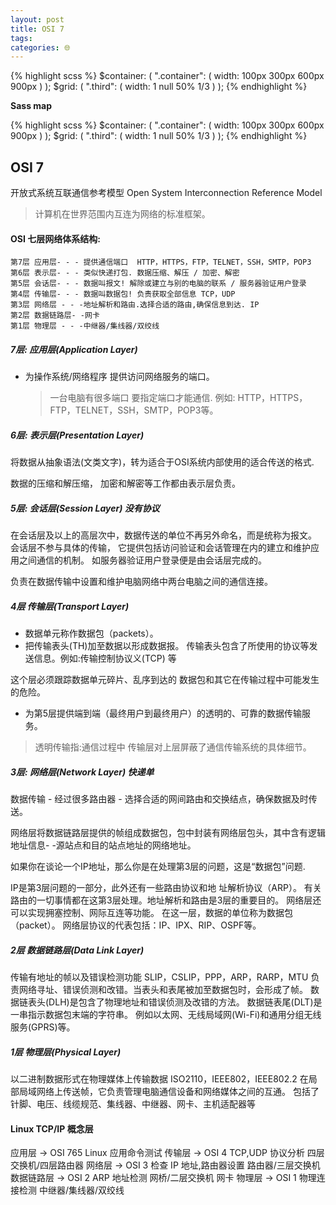 ```yaml
---
layout: post
title: OSI 7 
tags: 
categories: 🌐
---
```



{% highlight scss %} $container: ( ".container": ( width: 100px 300px 600px 900px ) ); $grid: ( ".third": ( width: 1 null 50% 1/3 ) ); {% endhighlight %}


**Sass map**

{% highlight scss %}
$container: (
  ".container": (
width: 100px 300px 600px 900px
  )
);
$grid: (
  ".third": (
width: 1 null 50% 1/3
  )
);
{% endhighlight %}




## OSI 7
开放式系统互联通信参考模型    Open System Interconnection Reference Model
> 计算机在世界范围内互连为网络的标准框架。

#### OSI 七层网络体系结构:

	第7层 应用层- - - 提供通信端口  HTTP，HTTPS，FTP，TELNET，SSH，SMTP，POP3
	第6层 表示层- - - 类似快递打包. 数据压缩、解压 / 加密、解密
	第5层 会话层- - - 数据叫报文! 解除或建立与别的电脑的联系 / 服务器验证用户登录
	第4层 传输层- - - 数据叫数据包! 负责获取全部信息 TCP，UDP
	第3层 网络层 - - -地址解析和路由.选择合适的路由,确保信息到达. IP
	第2层 数据链路层- -网卡
	第1层 物理层 - - -中继器/集线器/双绞线

##### 7层: 应用层(Application Layer)

- 为操作系统/网络程序 提供访问网络服务的端口。
	> 一台电脑有很多端口 要指定端口才能通信.
	例如: HTTP，HTTPS，FTP，TELNET，SSH，SMTP，POP3等。

##### 6层: 表示层(Presentation Layer)

将数据从抽象语法(文类文字)，转为适合于OSI系统内部使用的适合传送的格式.

数据的压缩和解压缩， 加密和解密等工作都由表示层负责。


##### 5层: 会话层(Session Layer)  没有协议

在会话层及以上的高层次中，数据传送的单位不再另外命名，而是统称为报文。
会话层不参与具体的传输，
它提供包括访问验证和会话管理在内的建立和维护应用之间通信的机制。
如服务器验证用户登录便是由会话层完成的。
 
负责在数据传输中设置和维护电脑网络中两台电脑之间的通信连接。

##### 4层 传输层(Transport Layer)

- 数据单元称作数据包（packets）。
- 把传输表头(TH)加至数据以形成数据报。
传输表头包含了所使用的协议等发送信息。例如:传输控制协议义(TCP) 等

这个层必须跟踪数据单元碎片、乱序到达的 数据包和其它在传输过程中可能发生的危险。

- 为第5层提供端到端（最终用户到最终用户）的透明的、可靠的数据传输服务。
> 透明传输指:通信过程中 传输层对上层屏蔽了通信传输系统的具体细节。

##### 3层: 网络层(Network Layer) 快递单

数据传输 - 经过很多路由器 - 选择合适的网间路由和交换结点，确保数据及时传送。

网络层将数据链路层提供的帧组成数据包，包中封装有网络层包头，其中含有逻辑地址信息- -源站点和目的站点地址的网络地址。

如果你在谈论一个IP地址，那么你是在处理第3层的问题，这是“数据包”问题.

IP是第3层问题的一部分，此外还有一些路由协议和地 址解析协议（ARP）。
有关路由的一切事情都在这第3层处理。地址解析和路由是3层的重要目的。
网络层还可以实现拥塞控制、网际互连等功能。
在这一层，数据的单位称为数据包（packet）。
网络层协议的代表包括：IP、IPX、RIP、OSPF等。

##### 2层 数据链路层(Data Link Layer)
传输有地址的帧以及错误检测功能 SLIP，CSLIP，PPP，ARP，RARP，MTU
负责网络寻址、错误侦测和改错。当表头和表尾被加至数据包时，会形成了帧。
数据链表头(DLH)是包含了物理地址和错误侦测及改错的方法。
数据链表尾(DLT)是一串指示数据包末端的字符串。
例如以太网、无线局域网(Wi-Fi)和通用分组无线服务(GPRS)等。

##### 1层 物理层(Physical Layer)
以二进制数据形式在物理媒体上传输数据 ISO2110，IEEE802，IEEE802.2
在局部局域网络上传送帧，它负责管理电脑通信设备和网络媒体之间的互通。
包括了针脚、电压、线缆规范、集线器、中继器、网卡、主机适配器等


#### Linux TCP/IP 概念层
应用层    → OSI 765    Linux 应用命令测试
传输层    → OSI 4 TCP,UDP 协议分析             四层交换机/四层路由器
网络层    → OSI 3 检查 IP 地址,路由器设置       路由器/三层交换机
数据链路层 → OSI 2 ARP 地址检测                网桥/二层交换机 网卡
物理层    → OSI 1     物理连接检测            中继器/集线器/双绞线

